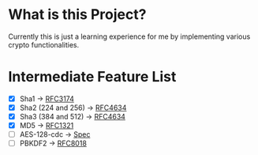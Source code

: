 # What is this Project?
Currently this is just a learning experience for me by implementing various crypto functionalities.

# Intermediate Feature List
- [x] Sha1 -> [RFC3174](https://tools.ietf.org/html/rfc3174)
- [x] Sha2 (224 and 256) -> [RFC4634](https://tools.ietf.org/html/rfc4634)
- [x] Sha3 (384 and 512) -> [RFC4634](https://tools.ietf.org/html/rfc4634)
- [x] MD5 -> [RFC1321](https://tools.ietf.org/html/rfc1321)
- [ ] AES-128-cdc -> [Spec](https://csrc.nist.gov/csrc/media/publications/fips/197/final/documents/fips-197.pdf)
- [ ] PBKDF2 -> [RFC8018](https://tools.ietf.org/html/rfc8018)